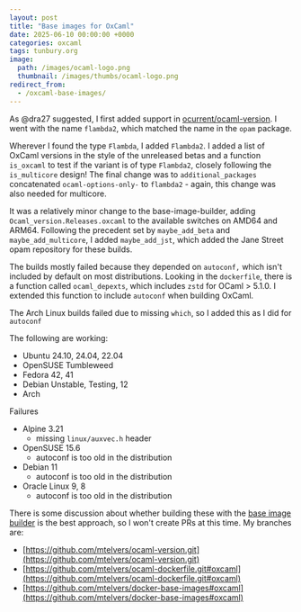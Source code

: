 ```yaml
---
layout: post
title: "Base images for OxCaml"
date: 2025-06-10 00:00:00 +0000
categories: oxcaml
tags: tunbury.org
image:
  path: /images/ocaml-logo.png
  thumbnail: /images/thumbs/ocaml-logo.png
redirect_from:
  - /oxcaml-base-images/
---
```


As @dra27 suggested, I first added support in [ocurrent/ocaml-version](https://github.com/ocurrent/ocaml-version.git). I went with the name `flambda2`, which matched the name in the `opam` package.

Wherever I found the type `Flambda`, I added `Flambda2`. I added a list of OxCaml versions in the style of the unreleased betas and a function `is_oxcaml` to test if the variant is of type `Flambda2`, closely following the `is_multicore` design! The final change was to `additional_packages` concatenated `ocaml-options-only-` to `flambda2` - again, this change was also needed for multicore.

It was a relatively minor change to the base-image-builder, adding `Ocaml_version.Releases.oxcaml` to the available switches on AMD64 and ARM64. Following the precedent set by `maybe_add_beta` and `maybe_add_multicore`, I added `maybe_add_jst`, which added the Jane Street opam repository for these builds.

The builds mostly failed because they depended on `autoconf,` which isn't included by default on most distributions. Looking in the `dockerfile`, there is a function called `ocaml_depexts`, which includes `zstd` for OCaml > 5.1.0. I extended this function to include `autoconf` when building OxCaml.

The Arch Linux builds failed due to missing `which`, so I added this as I did for `autoconf`

The following are working:

- Ubuntu 24.10, 24.04, 22.04
- OpenSUSE Tumbleweed
- Fedora 42, 41
- Debian Unstable, Testing, 12
- Arch

Failures

- Alpine 3.21
  - missing `linux/auxvec.h` header
- OpenSUSE 15.6
  - autoconf is too old in the distribution
- Debian 11
  - autoconf is too old in the distribution
- Oracle Linux 9, 8
  - autoconf is too old in the distribution

There is some discussion about whether building these with the [base image builder](https://images.ci.ocaml.org) is the best approach, so I won't create PRs at this time. My branches are:
- [https://github.com/mtelvers/ocaml-version.git](https://github.com/mtelvers/ocaml-version.git)
- [https://github.com/mtelvers/ocaml-dockerfile.git#oxcaml](https://github.com/mtelvers/ocaml-dockerfile.git#oxcaml)
- [https://github.com/mtelvers/docker-base-images#oxcaml](https://github.com/mtelvers/docker-base-images#oxcaml)
